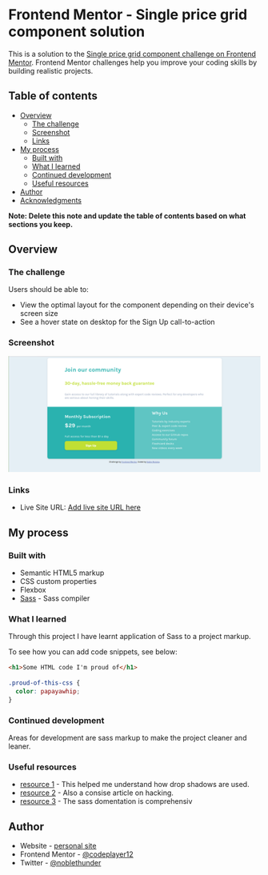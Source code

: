 # Frontend Mentor - Single price grid component solution

This is a solution to the [Single price grid component challenge on Frontend Mentor](https://www.frontendmentor.io/challenges/single-price-grid-component-5ce41129d0ff452fec5abbbc). Frontend Mentor challenges help you improve your coding skills by building realistic projects. 

## Table of contents

- [Overview](#overview)
  - [The challenge](#the-challenge)
  - [Screenshot](#screenshot)
  - [Links](#links)
- [My process](#my-process)
  - [Built with](#built-with)
  - [What I learned](#what-i-learned)
  - [Continued development](#continued-development)
  - [Useful resources](#useful-resources)
- [Author](#author)
- [Acknowledgments](#acknowledgments)

**Note: Delete this note and update the table of contents based on what sections you keep.**

## Overview

### The challenge

Users should be able to:

- View the optimal layout for the component depending on their device's screen size
- See a hover state on desktop for the Sign Up call-to-action

### Screenshot

![](./screenshot.png)

### Links

- Live Site URL: [Add live site URL here](https://codeplayer12.github.io/single_price_grid_component/)

## My process

### Built with

- Semantic HTML5 markup
- CSS custom properties
- Flexbox
- [Sass](https://sass-lang.com/) - Sass compiler


### What I learned

Through this project I have learnt application of Sass to a project markup.

To see how you can add code snippets, see below:

```html
<h1>Some HTML code I'm proud of</h1>
```
```css
.proud-of-this-css {
  color: papayawhip;
}
```


### Continued development

Areas for development are sass markup to make the project cleaner and leaner.


### Useful resources

- [resource 1](https://developer.mozilla.org/en-US/docs/Web/CSS/filter-function/drop-shadow()) - This helped me understand how drop shadows are used.
- [resource 2](https://www.educba.com/css-drop-shadow/) - Also a consise article on hacking.
- [resource 3](https://sass-lang.com/documentation/at-rules/import) - The sass domentation is comprehensiv


## Author

- Website - [personal site](#)
- Frontend Mentor - [@codeplayer12](https://www.frontendmentor.io/profile/codeplayer12)
- Twitter - [@noblethunder](https://www.twitter.com/noblethunder)


